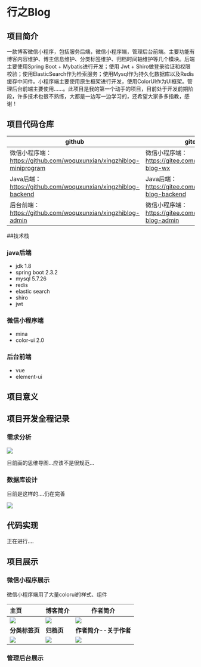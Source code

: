 # 行之Blog

## 项目简介

一款博客微信小程序，包括服务后端，微信小程序端，管理后台前端。主要功能有博客内容维护、博主信息维护、分类标签维护、归档时间轴维护等几个模块。后端主要使用Spring Boot + Mybatis进行开发；使用 Jwt + Shiro做登录验证和权限校验；使用ElasticSearch作为检索服务；使用Mysql作为持久化数据库以及Redis缓存中间件。小程序端主要使用原生框架进行开发，使用ColorUI作为UI框架。管理后台前端主要使用......。此项目是我的第一个动手的项目，目前处于开发前期阶段，许多技术也很不熟练，大都是一边写一边学习的，还希望大家多多指教，感谢！

## 项目代码仓库

| github                                                       | gitee                                                    |
| ------------------------------------------------------------ | -------------------------------------------------------- |
| 微信小程序端：https://github.com/woquxunxian/xingzhiblog-miniprogram | 微信小程序端：https://gitee.com/cyyqz/xingzhi-blog-wx    |
| Java后端：https://github.com/woquxunxian/xingzhiblog-backend | Java后端：https://gitee.com/cyyqz/xingzhi-blog-backend   |
| 后台前端：https://github.com/woquxunxian/xingzhiblog-admin   | 微信小程序端：https://gitee.com/cyyqz/xingzhi-blog-admin |

##技术栈

### java后端

- jdk 1.8
- spring boot 2.3.2
- mysql 5.7.26
- redis
- elastic search
- shiro
- jwt

### 微信小程序端

- mina
- color-ui 2.0

### 后台前端

- vue
- element-ui

## 项目意义

## 项目开发全程记录

### 需求分析

<img src="http://qiniupublic.qingpingyue.top/行之Blog.png"/>

目前画的思维导图...应该不是很规范...

### 数据库设计

目前是这样的....仍在完善

<img src="http://qiniupublic.qingpingyue.top/20201231163049.png">

## 代码实现

正在进行....

## 项目展示

### 微信小程序展示

微信小程序端用了大量colorui的样式、组件

| 主页                                                         | 博客简介                                                     | 作者简介                                                     |
| :----------------------------------------------------------- | ------------------------------------------------------------ | ------------------------------------------------------------ |
| <img src="http://qiniupublic.qingpingyue.top/20201231161800.png"> | <img src="http://qiniupublic.qingpingyue.top/20201231161905.png"/> | <img src="http://qiniupublic.qingpingyue.top/20201231161837.png"/> |
| **分类标签页**                                               | **归档页**                                                   | **作者简介--关于作者**                                       |
| <img src="http://qiniupublic.qingpingyue.top/20201231162109.png"/> | <img src="http://qiniupublic.qingpingyue.top/20201231162130.png"/> | <img src="http://qiniupublic.qingpingyue.top/20201231162030.png"/> |

### 管理后台展示

### 